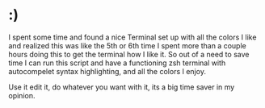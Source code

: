 # :)

I spent some time and found a nice Terminal set up with all the colors I like and realized this was like the 5th or 6th time I spent more than a couple hours doing this to get the terminal how I like it. 
So out of a need to save time I can run this script and have a functioning zsh terminal with autocompelet syntax highlighting, and all the colors I enjoy. 

Use it edit it, do whatever you want with it, its a big time saver in my opinion.
